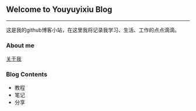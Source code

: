 ## Welcome to Youyuyixiu Blog

------

这是我的github博客小站，在这里我将记录我学习、生活、工作的点点滴滴。

### About me

[关于我](bio.md)

### Blog Contents

- 教程
- 笔记
- 分享

